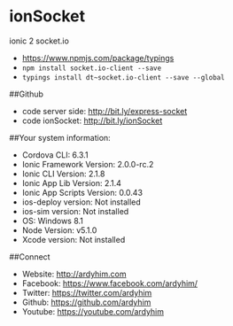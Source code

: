 # ionSocket
ionic 2 socket.io

- https://www.npmjs.com/package/typings
- ``` npm install socket.io-client --save ```
- ``` typings install dt~socket.io-client --save --global ```


##Github
- code server side: http://bit.ly/express-socket
- code ionSocket: http://bit.ly/ionSocket

##Your system information:

- Cordova CLI: 6.3.1
- Ionic Framework Version: 2.0.0-rc.2
- Ionic CLI Version: 2.1.8
- Ionic App Lib Version: 2.1.4
- Ionic App Scripts Version: 0.0.43
- ios-deploy version: Not installed
- ios-sim version: Not installed
- OS: Windows 8.1
- Node Version: v5.1.0
- Xcode version: Not installed

##Connect
- Website: http://ardyhim.com
- Facebook: https://www.facebook.com/ardyhim/
- Twitter: https://twitter.com/ardyhim
- Github: https://github.com/ardyhim
- Youtube: https://youtube.com/ardyhim
